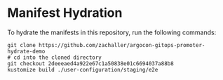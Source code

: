 # Manifest Hydration

To hydrate the manifests in this repository, run the following commands:

```shell
git clone https://github.com/zachaller/argocon-gitops-promoter-hydrate-demo
# cd into the cloned directory
git checkout 2deeeaed4a922e67c1a50838e01c6694037a88b8
kustomize build ./user-configuration/staging/e2e
```
